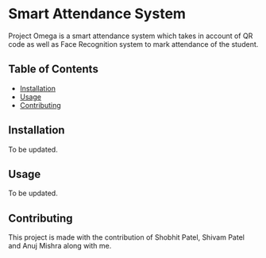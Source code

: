 # Smart Attendance System

Project Omega is a smart attendance system which takes in account of QR code as well as Face Recognition system to mark attendance of the student.


## Table of Contents

- [Installation](#installation)
- [Usage](#usage)
- [Contributing](#contributing)

## Installation

To be updated.

## Usage

To be updated.

## Contributing

This project is made with the contribution of Shobhit Patel, Shivam Patel and Anuj Mishra along with me.  

